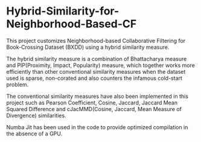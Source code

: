 # Hybrid-Similarity-for-Neighborhood-Based-CF

This project customizes Neighborhood-based Collaborative Filtering for Book-Crossing Dataset (BXDD) using a hybrid similarity measure.

The hybrid similarity measure is a combination of Bhattacharya measure and PIP(Proximity, Impact, Popularity) measure, which together works more efficiently than other conventional similarity measures when the dataset used is sparse, non-corated and also counters the infamous cold-start problem.

The conventional similarity measures have also been implemented in this project such as Pearson Coefficient, Cosine, Jaccard, Jaccard Mean Squared Difference and cJacMMD(Cosine, Jaccard, Mean Measure of Divergence) similarities. 

Numba Jit has been used in the code to provide optimized compilation in the absence of a GPU. 
